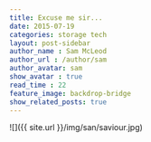 ```yaml
---
title: Excuse me sir...
date: 2015-07-19
categories: storage tech
layout: post-sidebar
author_name : Sam McLeod
author_url : /author/sam
author_avatar: sam
show_avatar : true
read_time : 22
feature_image: backdrop-bridge
show_related_posts: true
---
```


![]({{ site.url }}/img/san/saviour.jpg)
